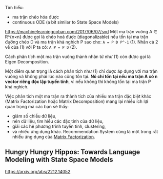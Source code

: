 Tìm hiểu:
- ma trận chéo hóa được
- continuous ODE (a bit similar to State Space Models)

https://machinelearningcoban.com/2017/06/07/svd
Một ma trận vuông 
A ∈ R^{n×n} được gọi là chéo hoá được (diagonalizable) nếu tồn tại ma trận đường chéo D và ma trận khả nghịch P sao cho: `A = P D P^-1` (1). Nhân cả 2 vế của (1) với P ta có: `A P = P D` (2).

Cách phân tích một ma trận vuông thành nhân tử như (1) còn được gọi là Eigen Decomposition.

Một điểm quan trọng là cách phân tích như (1) chỉ được áp dụng với ma trận vuông và không phải lúc nào cũng tồn tại. __Nó chỉ tồn tại nếu ma trận A có n vector riêng độc lập tuyến tính__, vì nếu không thì không tồn tại ma trận P khả nghịch.

Việc phân tích một ma trận ra thành tích của nhiều ma trận đặc biệt khác (Matrix Factorization hoặc Matrix Decomposition) mang lại nhiều ích lợi quan trọng mà các bạn sẽ thấy:
- giảm số chiều dữ liệu, 
- nén dữ liệu, tìm hiểu các đặc tính của dữ liệu, 
- giải các hệ phương trình tuyến tính, clustering, 
- và nhiều ứng dụng khác.
Recommendation System cũng là một trong rất nhiều ứng dụng của [Matrix Factorization](https://machinelearningcoban.com/2017/05/31/matrixfactorization).

## Hungry Hungry Hippos: Towards Language Modeling with State Space Models
https://arxiv.org/abs/2212.14052
